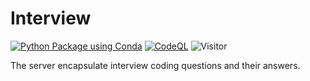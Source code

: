 # Interview
[![Python Package using Conda](https://github.com/Masrik-Dahir/Interview/actions/workflows/python-package-conda.yml/badge.svg?branch=master)](https://github.com/Masrik-Dahir/Interview/actions/workflows/python-package-conda.yml)
[![CodeQL](https://github.com/Masrik-Dahir/Interview/actions/workflows/codeql-analysis.yml/badge.svg)](https://github.com/Masrik-Dahir/Interview/actions/workflows/codeql-analysis.yml)
![Visitor](https://visitor-badge.laobi.icu/badge?page_id=Masrik-Dahir.repoName)

The server encapsulate interview coding questions and their answers. 
